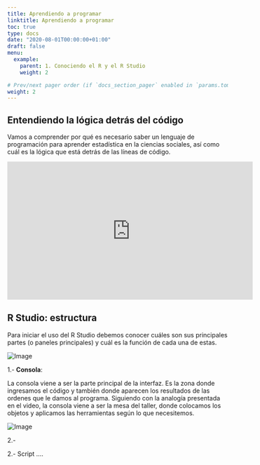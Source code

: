 ```yaml
---
title: Aprendiendo a programar
linktitle: Aprendiendo a programar
toc: true
type: docs
date: "2020-08-01T00:00:00+01:00"
draft: false
menu:
  example:
    parent: 1. Conociendo el R y el R Studio
    weight: 2

# Prev/next pager order (if `docs_section_pager` enabled in `params.toml`)
weight: 2
---
```


## Entendiendo la lógica detrás del código

Vamos a comprender por qué es necesario saber un lenguaje de programación para aprender estadística en la ciencias sociales, así como cuál es la lógica que está detrás de las líneas de código.

<iframe width="560" height="315" src="https://www.youtube.com/embed/HpXiSLVyYrM" frameborder="0" allow="accelerometer; autoplay; encrypted-media; gyroscope; picture-in-picture" allowfullscreen></iframe>


## R Studio: estructura

Para iniciar el uso del R Studio debemos conocer cuáles son sus principales partes (o paneles principales) y cuál es la función de cada una de estas. 

![Image](/cursos/1-1.png)

1.- **Consola**:

La consola viene a ser la parte principal de la interfaz. Es la zona donde ingresamos el código y también donde aparecen los resultados de las ordenes que le damos al programa. Siguiendo con la analogía presentada en el video, la consola viene a ser la mesa del taller, donde colocamos los objetos y aplicamos las herramientas según lo que necesitemos. 

![Image](/cursos/1-2.jpg)

2.- 



2.- Script
....